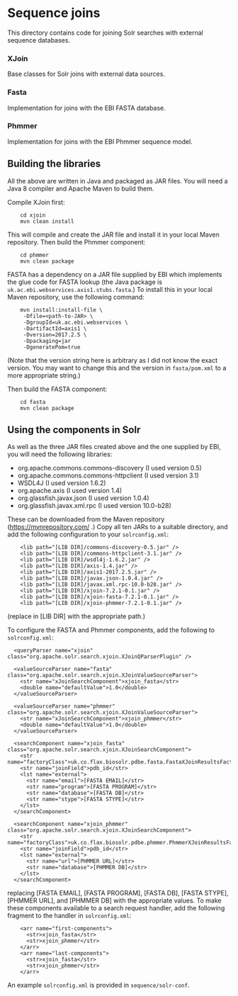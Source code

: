 # Sequence joins

This directory contains code for joining Solr searches with external sequence databases.

### XJoin

Base classes for Solr joins with external data sources.

### Fasta

Implementation for joins with the EBI FASTA database.

### Phmmer

Implementation for joins with the EBI Phmmer sequence model.

## Building the libraries

All the above are written in Java and packaged as JAR files. You will need a Java 8 compiler and
Apache Maven to build them.

Compile XJoin first:
```
    cd xjoin
    mvn clean install
```

This will compile and create the JAR file and install it in your local Maven repository. Then build
the Phmmer component:
```
    cd phmmer
    mvn clean package
```

FASTA has a dependency on a JAR file supplied by EBI which implements the glue code for FASTA lookup
(the Java package is `uk.ac.ebi.webservices.axis1.stubs.fasta`.) To install this in your local Maven
repository, use the following command:
```
    mvn install:install-file \
     -Dfile=<path-to-JAR> \
     -DgroupId=uk.ac.ebi.webservices \
     -DartifactId=axis1 \
     -Dversion=2017.2.5 \
     -Dpackaging=jar
     -DgeneratePom=true
```

(Note that the version string here is arbitrary as I did not know the exact version. You may want
to change this and the version in `fasta/pom.xml` to a more appropriate string.)

Then build the FASTA component:
```
    cd fasta
    mvn clean package
```

## Using the components in Solr

As well as the three JAR files created above and the one supplied by EBI, you will need the following
libraries:

  * org.apache.commons.commons-discovery (I used version 0.5)
  * org.apache.commons.commons-httpclient (I used version 3.1)
  * WSDL4J (I used version 1.6.2)
  * org.apache.axis (I used version 1.4)
  * org.glassfish.javax.json (I used version 1.0.4)
  * org.glassfish.javax.xml.rpc (I used version 10.0-b28)

These can be downloaded from the Maven repository (https://mvnrepository.com/ .) Copy all ten JARs
to a suitable directory, and add the following configuration to your `solrconfig.xml`:
```
    <lib path="[LIB DIR]/commons-discovery-0.5.jar" />
    <lib path="[LIB DIR]/commons-httpclient-3.1.jar" />
    <lib path="[LIB DIR]/wsdl4j-1.6.2.jar" />
    <lib path="[LIB DIR]/axis-1.4.jar" />
    <lib path="[LIB DIR]/axis1-2017.2.5.jar" />
    <lib path="[LIB DIR]/javax.json-1.0.4.jar" />
    <lib path="[LIB DIR]/javax.xml.rpc-10.0-b28.jar" />
    <lib path="[LIB DIR]/xjoin-7.2.1-0.1.jar" />
    <lib path="[LIB DIR]/xjoin-fasta-7.2.1-0.1.jar" />
    <lib path="[LIB DIR]/xjoin-phmmer-7.2.1-0.1.jar" />
 ```
(replace in [LIB DIR] with the appropriate path.)

To configure the FASTA and Phmmer components, add the following to `solrconfig.xml`:
```
  <queryParser name="xjoin" class="org.apache.solr.search.xjoin.XJoinQParserPlugin" />

  <valueSourceParser name="fasta" class="org.apache.solr.search.xjoin.XJoinValueSourceParser">
    <str name="xJoinSearchComponent">xjoin_fasta</str>
    <double name="defaultValue">1.0</double>
  </valueSourceParser>

  <valueSourceParser name="phmmer" class="org.apache.solr.search.xjoin.XJoinValueSourceParser">
    <str name="xJoinSearchComponent">xjoin_phmmer</str>
    <double name="defaultValue">1.0</double>
  </valueSourceParser>

  <searchComponent name="xjoin_fasta" class="org.apache.solr.search.xjoin.XJoinSearchComponent">
    <str name="factoryClass">uk.co.flax.biosolr.pdbe.fasta.FastaXJoinResultsFactory</str>
    <str name="joinField">pdb_id</str>
    <lst name="external">
      <str name="email">[FASTA EMAIL]</str>
      <str name="program">[FASTA PROGRAM]</str>
      <str name="database">[FASTA DB]</str>
      <str name="stype">[FASTA STYPE]</str>
    </lst>
  </searchComponent>

  <searchComponent name="xjoin_phmmer" class="org.apache.solr.search.xjoin.XJoinSearchComponent">
    <str name="factoryClass">uk.co.flax.biosolr.pdbe.phmmer.PhmmerXJoinResultsFactory</str>
    <str name="joinField">pdb_id</str>
    <lst name="external">
      <str name="url">[PHMMER URL]</str>
      <str name="database">[PHMMER DB]</str>
    </lst>
  </searchComponent>
```
replacing [FASTA EMAIL], [FASTA PROGRAM], [FASTA DB], [FASTA STYPE], [PHMMER URL], and
[PHMMER DB] with the appropriate values. To make these components available to a search request
handler, add the following fragment to the handler in `solrconfig.xml`:
```
    <arr name="first-components">
      <str>xjoin_fasta</str>
      <str>xjoin_phmmer</str>
    </arr>
    <arr name="last-components">
      <str>xjoin_fasta</str>
      <str>xjoin_phmmer</str>
    </arr>
```

An example `solrconfig.xml` is provided in `sequence/solr-conf`.
